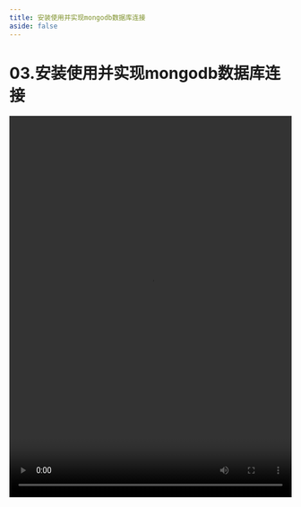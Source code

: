 ```yaml
---
title: 安装使用并实现mongodb数据库连接
aside: false
---
```


# 03.安装使用并实现mongodb数据库连接

<video autoplay src="http://qn.chinavanes.com/nodejs/module-13/03.安装使用并实现mongodb数据库连接.mp4" controls controlsList="nodownload" width="100%" height="680"/>

